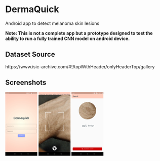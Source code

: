 # DermaQuick
Android app to detect melanoma skin lesions 

<b>
Note: 
This is not a complete app but a prototype designed to test the ability to run a fully trained CNN model on android device. 
</b> 

<h2>Dataset Source</h2>
https://www.isic-archive.com/#!/topWithHeader/onlyHeaderTop/gallery

<h2> Screenshots </h2> 
<img src="Images/login.jpg" width=20%>
<img src="Images/camera.jpg" width=20%>
<img src="Images/classify.jpg" width=20%>


